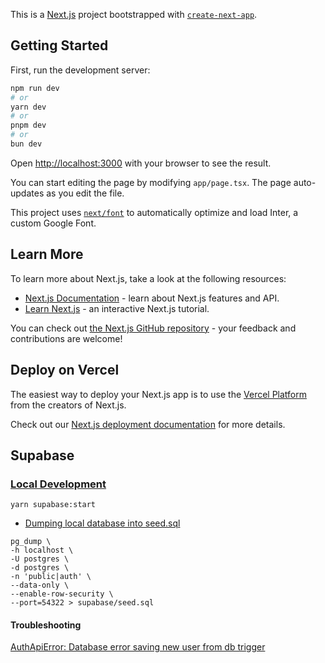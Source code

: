 This is a [Next.js](https://nextjs.org/) project bootstrapped with [`create-next-app`](https://github.com/vercel/next.js/tree/canary/packages/create-next-app).

## Getting Started

First, run the development server:

```bash
npm run dev
# or
yarn dev
# or
pnpm dev
# or
bun dev
```

Open [http://localhost:3000](http://localhost:3000) with your browser to see the result.

You can start editing the page by modifying `app/page.tsx`. The page auto-updates as you edit the file.

This project uses [`next/font`](https://nextjs.org/docs/basic-features/font-optimization) to automatically optimize and load Inter, a custom Google Font.

## Learn More

To learn more about Next.js, take a look at the following resources:

- [Next.js Documentation](https://nextjs.org/docs) - learn about Next.js features and API.
- [Learn Next.js](https://nextjs.org/learn) - an interactive Next.js tutorial.

You can check out [the Next.js GitHub repository](https://github.com/vercel/next.js/) - your feedback and contributions are welcome!

## Deploy on Vercel

The easiest way to deploy your Next.js app is to use the [Vercel Platform](https://vercel.com/new?utm_medium=default-template&filter=next.js&utm_source=create-next-app&utm_campaign=create-next-app-readme) from the creators of Next.js.

Check out our [Next.js deployment documentation](https://nextjs.org/docs/deployment) for more details.


## Supabase

### [Local Development](https://supabase.com/docs/guides/cli/local-development)

```
yarn supabase:start
```

- [Dumping local database into seed.sql](https://supabase.com/blog/partial-postgresql-data-dumps-with-rls)
```shell
pg_dump \ 
-h localhost \
-U postgres \
-d postgres \
-n 'public|auth' \  
--data-only \
--enable-row-security \
--port=54322 > supabase/seed.sql
```

#### Troubleshooting
[AuthApiError: Database error saving new user from db trigger](https://github.com/orgs/supabase/discussions/13043)
